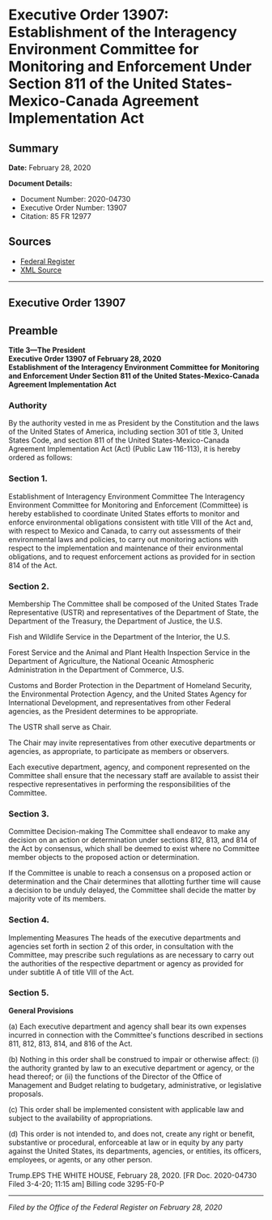 # Executive Order 13907: Establishment of the Interagency Environment Committee for Monitoring and Enforcement Under Section 811 of the United States-Mexico-Canada Agreement Implementation Act

## Summary

**Date:** February 28, 2020

**Document Details:**
- Document Number: 2020-04730
- Executive Order Number: 13907
- Citation: 85 FR 12977

## Sources
- [Federal Register](https://www.federalregister.gov/documents/2020/03/05/2020-04730/establishment-of-the-interagency-environment-committee-for-monitoring-and-enforcement-under-section)
- [XML Source](https://www.federalregister.gov/documents/full_text/xml/2020/03/05/2020-04730.xml)

---

## Executive Order 13907

## Preamble

**Title 3—The President**  
**Executive Order 13907 of February 28, 2020**  
**Establishment of the Interagency Environment Committee for Monitoring and Enforcement Under Section 811 of the United States-Mexico-Canada Agreement Implementation Act**

### Authority

By the authority vested in me as President by the Constitution and the laws of the United States of America, including section 301 of title 3, United States Code, and section 811 of the United States-Mexico-Canada Agreement Implementation Act (Act) (Public Law 116-113), it is hereby ordered as follows:
### Section 1.

Establishment of Interagency Environment Committee
The Interagency Environment Committee for Monitoring and Enforcement (Committee) is hereby established to coordinate United States efforts to monitor and enforce environmental obligations consistent with title VIII of the Act and, with respect to Mexico and Canada, to carry out assessments of their environmental laws and policies, to carry out monitoring actions with respect to the implementation and maintenance of their environmental obligations, and to request enforcement actions as provided for in section 814 of the Act.
### Section 2.

Membership
The Committee shall be composed of the United States Trade Representative (USTR) and representatives of the Department of State, the Department of the Treasury, the Department of Justice, the U.S.

Fish and Wildlife Service in the Department of the Interior, the U.S.

Forest Service and the Animal and Plant Health Inspection Service in the Department of Agriculture, the National Oceanic Atmospheric Administration in the Department of Commerce, U.S.

Customs and Border Protection in the Department of Homeland Security, the Environmental Protection Agency, and the United States Agency for International Development, and representatives from other Federal agencies, as the President determines to be appropriate.

The USTR shall serve as Chair.

The Chair may invite representatives from other executive departments or agencies, as appropriate, to participate as members or observers.

Each executive department, agency, and component represented on the Committee shall ensure that the necessary staff are available to assist their respective representatives in performing the responsibilities of the Committee.
### Section 3.

Committee Decision-making
The Committee shall endeavor to make any decision on an action or determination under sections 812, 813, and 814 of the Act by consensus, which shall be deemed to exist where no Committee member objects to the proposed action or determination.

If the Committee is unable to reach a consensus on a proposed action or determination and the Chair determines that allotting further time will cause a decision to be unduly delayed, the Committee shall decide the matter by majority vote of its members.
### Section 4.

Implementing Measures
The heads of the executive departments and agencies set forth in section 2 of this order, in consultation with the Committee, may prescribe such regulations as are necessary to carry out the authorities of the respective department or agency as provided for under subtitle A of title VIII of the Act.
### Section 5.

**General Provisions**

(a) Each executive department and agency shall bear its own expenses incurred in connection with the Committee's functions described in sections 811, 812, 813, 814, and 816 of the Act.

(b) Nothing in this order shall be construed to impair or otherwise affect:
    (i) the authority granted by law to an executive department or agency, or the head thereof; or
    (ii) the functions of the Director of the Office of Management and Budget relating to budgetary, administrative, or legislative proposals.

(c) This order shall be implemented consistent with applicable law and subject to the availability of appropriations.

(d) This order is not intended to, and does not, create any right or benefit, substantive or procedural, enforceable at law or in equity by any party against the United States, its departments, agencies, or entities, its officers, employees, or agents, or any other person.

Trump.EPS
THE WHITE HOUSE,
February 28, 2020.
[FR Doc. 2020-04730 
Filed 3-4-20; 11:15 am]
Billing code 3295-F0-P

---

*Filed by the Office of the Federal Register on February 28, 2020*
